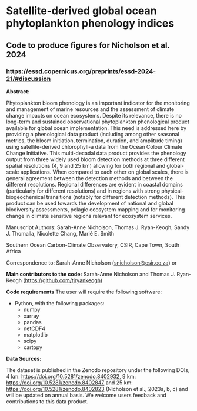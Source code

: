 # Satellite-derived global ocean phytoplankton phenology indices 

## Code to produce figures for Nicholson et al. 2024 
### https://essd.copernicus.org/preprints/essd-2024-21/#discussion

<b>Abstract: </b>

Phytoplankton bloom phenology is an important indicator for the monitoring and management of marine resources and the assessment of climate change impacts on ocean ecosystems. Despite its relevance, there is no long-term and sustained observational phytoplankton phenological product available for global ocean implementation. This need is addressed here by providing a phenological data product (including among other seasonal metrics, the bloom initiation, termination, duration, and amplitude timing) using satellite-derived chlorophyll-a data from the Ocean Colour Climate Change Initiative. This multi-decadal data product provides the phenology output from three widely used bloom detection methods at three different spatial resolutions (4, 9 and 25 km) allowing for both regional and global-scale applications. When compared to each other on global scales, there is general agreement between the detection methods and between the different resolutions. Regional differences are evident in coastal domains (particularly for different resolutions) and in regions with strong physical-biogeochemical transitions (notably for different detection methods). This product can be used towards the development of national and global biodiversity assessments, pelagic ecosystem mapping and for monitoring change in climate sensitive regions relevant for ecosystem services. 

Manuscript Authors:
Sarah-Anne Nicholson, Thomas J. Ryan-Keogh, Sandy J. Thomalla, Nicolette Chang, Marié E. Smith

Southern Ocean Carbon-Climate Observatory, CSIR, Cape Town, South Africa

Correspondence to: Sarah-Anne Nicholson (snicholson@csir.co.za) or 

<b> Main contributors to the code:</b>
Sarah-Anne Nicholson and Thomas J. Ryan-Keogh (https://github.com/tjryankeogh)

<b> Code requirements </b>
The user will require the following software:
- Python, with the following packages:
  - numpy
  - xarray
  - pandas
  - netCDF4
  - matplotlib
  - scipy
  - cartopy

 <b> Data Sources: </b>

The dataset is published in the Zenodo repository under the following DOIs, 4 km: https://doi.org/10.5281/zenodo.8402932, 9 km: https://doi.org/10.5281/zenodo.8402847 and 25 km: https://doi.org/10.5281/zenodo.8402823 (Nicholson et al., 2023a, b, c) and will be updated on annual basis. We welcome users feedback and contributions to this data product.


 
